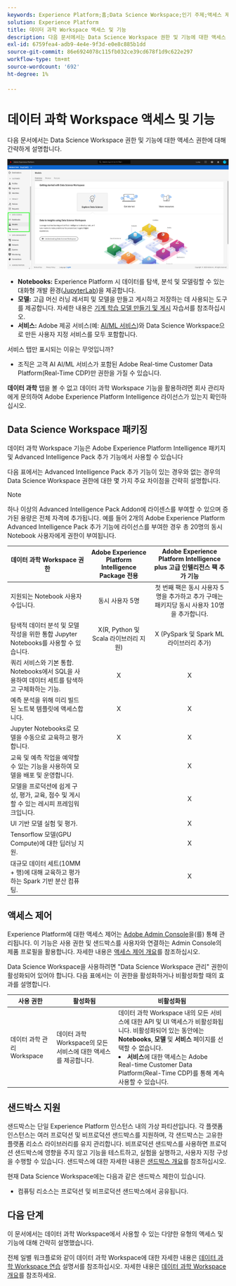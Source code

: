 ```yaml
---
keywords: Experience Platform;홈;Data Science Workspace;인기 주제;액세스 제어;샌드박스;인텔리전스 팩;dsw 기능;dsw 액세스;Adobe Experience Platform 인텔리전스;인텔리전스;aep 인텔리전스 패키지
solution: Experience Platform
title: 데이터 과학 Workspace 액세스 및 기능
description: 다음 문서에서는 Data Science Workspace 권한 및 기능에 대한 액세스 권한에 대해 간략하게 설명합니다.
exl-id: 6759fea4-adb9-4e4e-9f3d-e0e8c885b1dd
source-git-commit: 86e6924078c115fb032ce39cd678f1d9c622e297
workflow-type: tm+mt
source-wordcount: '692'
ht-degree: 1%

---
```


# 데이터 과학 Workspace 액세스 및 기능

다음 문서에서는 Data Science Workspace 권한 및 기능에 대한 액세스 권한에 대해 간략하게 설명합니다.

![DSW 탭](./images/access/platform-tabs.png)

- **Notebooks:** Experience Platform 시 데이터를 탐색, 분석 및 모델링할 수 있는 대화형 개발 환경([JupyterLab](./jupyterlab/overview.md))을 제공합니다.
- **모델:** 고급 머신 러닝 레서피 및 모델을 만들고 게시하고 저장하는 데 사용되는 도구를 제공합니다. 자세한 내용은 [기계 학습 모델 만들기 및 게시](./models-recipes/create-publish-model.md) 자습서를 참조하십시오.
- **서비스:** Adobe 제공 서비스(예: [AI/ML 서비스](../intelligent-services/home.md))와 Data Science Workspace으로 만든 사용자 지정 서비스를 모두 포함합니다.

서비스 탭만 표시되는 이유는 무엇입니까?

- 조직은 고객 AI AI/ML 서비스가 포함된 Adobe Real-time Customer Data Platform(Real-Time CDP)만 권한을 가질 수 있습니다.

**데이터 과학** 탭을 볼 수 없고 데이터 과학 Workspace 기능을 활용하려면 회사 관리자에게 문의하여 Adobe Experience Platform Intelligence 라이선스가 있는지 확인하십시오.

## Data Science Workspace 패키징

데이터 과학 Workspace 기능은 Adobe Experience Platform Intelligence 패키지 및 Advanced Intelligence Pack 추가 기능에서 사용할 수 있습니다

다음 표에서는 Advanced Intelligence Pack 추가 기능이 있는 경우와 없는 경우의 Data Science Workspace 권한에 대한 몇 가지 주요 차이점을 간략히 설명합니다.

>[!NOTE]
>
>하나 이상의 Advanced Intelligence Pack Addon에 라이센스를 부여할 수 있으며 증가된 용량은 전체 자격에 추가됩니다. 예를 들어 2개의 Adobe Experience Platform Advanced Intelligence Pack 추가 기능에 라이선스를 부여한 경우 총 20명의 동시 Notebook 사용자에게 권한이 부여됩니다.

| 데이터 과학 Workspace 권한 | Adobe Experience Platform Intelligence Package 전용 | Adobe Experience Platform Intelligence plus 고급 인텔리전스 팩 추가 기능 |
| --- | :---: | :---: |
| 지원되는 Notebook 사용자 수입니다. | 동시 사용자 5명 | 첫 번째 팩은 동시 사용자 5명을 추가하고 추가 구매는 패키지당 동시 사용자 10명을 추가합니다. |
| 탐색적 데이터 분석 및 모델 작성을 위한 통합 Jupyter Notebooks를 사용할 수 있습니다. | X(R, Python 및 Scala 라이브러리 지원) | X (PySpark 및 Spark ML 라이브러리 추가) |
| 쿼리 서비스와 기본 통합. Notebooks에서 SQL을 사용하여 데이터 세트를 탐색하고 구체화하는 기능. | X | X |
| 예측 분석을 위해 미리 빌드된 노트북 템플릿에 액세스합니다. | X | X |
| Jupyter Notebooks로 모델을 수동으로 교육하고 평가합니다. | X | X |
| 교육 및 예측 작업을 예약할 수 있는 기능을 사용하여 모델을 배포 및 운영합니다. | | X |
| 모델을 프로덕션에 쉽게 구성, 평가, 교육, 점수 및 게시할 수 있는 레시피 프레임워크입니다. |  | X |
| UI 기반 모델 실험 및 평가. | | X |
| Tensorflow 모델(GPU Compute)에 대한 딥러닝 지원. | | X |
| 대규모 데이터 세트(10MM + 행)에 대해 교육하고 평가하는 Spark 기반 분산 컴퓨팅. | | X |

## 액세스 제어

Experience Platform에 대한 액세스 제어는 [Adobe Admin Console](https://adminconsole.adobe.com)을(를) 통해 관리됩니다. 이 기능은 사용 권한 및 샌드박스를 사용자와 연결하는 Admin Console의 제품 프로필을 활용합니다. 자세한 내용은 [액세스 제어 개요](../access-control/home.md)를 참조하십시오.

Data Science Workspace을 사용하려면 &quot;Data Science Workspace 관리&quot; 권한이 활성화되어 있어야 합니다. 다음 표에서는 이 권한을 활성화하거나 비활성화할 때의 효과를 설명합니다.

| 사용 권한 | 활성화됨 | 비활성화됨 |
|---|---|---|
| 데이터 과학 관리 Workspace | 데이터 과학 Workspace의 모든 서비스에 대한 액세스를 제공합니다. | 데이터 과학 Workspace 내의 모든 서비스에 대한 API 및 UI 액세스가 비활성화됩니다. 비활성화되어 있는 동안에는 **Notebooks**, **모델** 및 **서비스** 페이지를 선택할 수 없습니다. <li>**서비스**&#x200B;에 대한 액세스는 Adobe Real-time Customer Data Platform(Real-Time CDP)를 통해 계속 사용할 수 있습니다.</li> |

## 샌드박스 지원

샌드박스는 단일 Experience Platform 인스턴스 내의 가상 파티션입니다. 각 플랫폼 인스턴스는 여러 프로덕션 및 비프로덕션 샌드박스를 지원하며, 각 샌드박스는 고유한 플랫폼 리소스 라이브러리를 유지 관리합니다. 비프로덕션 샌드박스를 사용하면 프로덕션 샌드박스에 영향을 주지 않고 기능을 테스트하고, 실험을 실행하고, 사용자 지정 구성을 수행할 수 있습니다. 샌드박스에 대한 자세한 내용은 [샌드박스 개요](../sandboxes/home.md)를 참조하십시오.

현재 Data Science Workspace에는 다음과 같은 샌드박스 제한이 있습니다.

- 컴퓨팅 리소스는 프로덕션 및 비프로덕션 샌드박스에서 공유됩니다.

## 다음 단계

이 문서에서는 데이터 과학 Workspace에서 사용할 수 있는 다양한 유형의 액세스 및 기능에 대해 간략히 설명했습니다.

전체 일별 워크플로와 같이 데이터 과학 Workspace에 대한 자세한 내용은 [데이터 과학 Workspace 연습](./walkthrough.md) 설명서를 참조하십시오. 자세한 내용은 [데이터 과학 Workspace 개요](./home.md)를 참조하세요.
